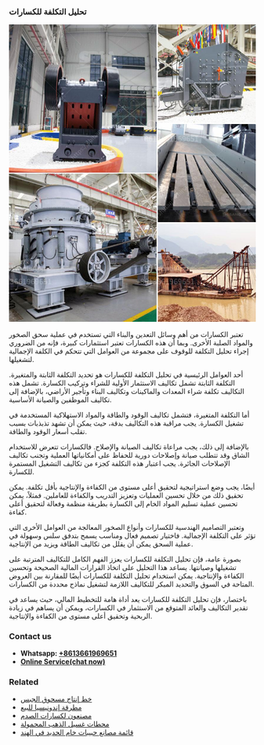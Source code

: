<h3>تحليل التكلفة للكسارات</h3><img src='1701850652.jpg' alt=''><p>تعتبر الكسارات من أهم وسائل التعدين والبناء التي تستخدم في عملية سحق الصخور والمواد الصلبة الأخرى. وبما أن هذه الكسارات تعتبر استثمارات كبيرة، فإنه من الضروري إجراء تحليل التكلفة للوقوف على مجموعة من العوامل التي تتحكم في الكلفة الإجمالية لتشغيلها.</p><p>أحد العوامل الرئيسية في تحليل التكلفة للكسارات هو تحديد التكلفة الثابتة والمتغيرة. التكلفة الثابتة تشمل تكاليف الاستثمار الأولية للشراء وتركيب الكسارة. تشمل هذه التكاليف تكلفة شراء المعدات والماكينات وتكاليف البناء وتأجير الأراضي، بالإضافة إلى تكاليف الموظفين والصيانة الأساسية.</p><p>أما التكلفة المتغيرة، فتشمل تكاليف الوقود والطاقة والمواد الاستهلاكية المستخدمة في تشغيل الكسارة. يجب مراقبة هذه التكاليف بدقة، حيث يمكن أن تشهد تذبذبات بسبب تقلب أسعار الوقود والطاقة.</p><p>بالإضافة إلى ذلك، يجب مراعاة تكاليف الصيانة والإصلاح. فالكسارات تتعرض للاستخدام الشاق وقد تتطلب صيانة وإصلاحات دورية للحفاظ على أمكانياتها العملية وتجنب تكاليف الإصلاحات الجائرة. يجب اعتبار هذه التكلفة كجزء من تكاليف التشغيل المستمرة للكسارة.</p><p>أيضًا، يجب وضع استراتيجية لتحقيق أعلى مستوى من الكفاءة والإنتاجية بأقل تكلفة. يمكن تحقيق ذلك من خلال تحسين العمليات وتعزيز التدريب والكفاءة للعاملين. فمثلاً، يمكن تحسين عملية تسليم المواد الخام إلى الكسارة بطريقة منظمة وفعالة لتحقيق أعلى كفاءة.</p><p>وتعتبر التصاميم الهندسية للكسارات وأنواع الصخور المعالجة من العوامل الأخرى التي تؤثر على التكلفة الإجمالية. فاختيار تصميم فعال ومناسب يسمح بتدفق سلس وسهولة في عملية السحق يمكن أن يقلل من تكاليف الطاقة ويزيد من الإنتاجية.</p><p>بصورة عامة، فإن تحليل التكلفة للكسارات يعزز الفهم الكامل للتكاليف المترتبة على تشغيلها وصيانتها. يساعد هذا التحليل على اتخاذ القرارات المالية الصحيحة وتحسين الكفاءة والإنتاجية. يمكن استخدام تحليل التكلفة للكسارات أيضًا للمقارنة بين العروض المتاحة في السوق والتحديد المبكر للتكاليف اللازمة لتشغيل نماذج محددة من الكسارات.</p><p>باختصار، فإن تحليل التكلفة للكسارات يعد أداة هامة للتخطيط المالي، حيث يساعد في تقدير التكاليف والعائد المتوقع من الاستثمار في الكسارات، ويمكن أن يساهم في زيادة الربحية وتحقيق أعلى مستوى من الكفاءة والإنتاجية.</p><h3>Contact us</h3><ul><li><strong>Whatsapp:&nbsp;<a href="https://wa.me/8613661969651">+8613661969651</a></strong></li><li><a href="https://swt.shibang-china.com/?git&amp;zhl&amp;تحليل التكلفة للكسارات"><strong>Online Service(chat now)</strong></a></li></ul><h3>Related</h3><ul><li><a href='خط إنتاج مسحوق الجبس.md'>خط إنتاج مسحوق الجبس</a></li><li><a href='مطرقة إندونيسيا للبيع.md'>مطرقة إندونيسيا للبيع</a></li><li><a href='مصنعون لكسارات الصدم.md'>مصنعون لكسارات الصدم</a></li><li><a href='محطات غسيل الذهب المحمولة.md'>محطات غسيل الذهب المحمولة</a></li><li><a href='قائمة مصانع حبيبات خام الحديد في الهند.md'>قائمة مصانع حبيبات خام الحديد في الهند</a></li></ul>